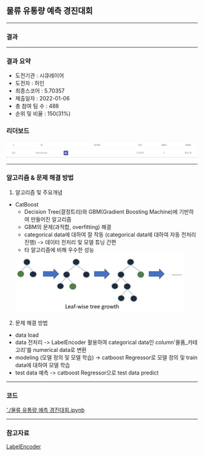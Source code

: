 ## 물류 유통량 예측 경진대회

------------

### 결과

----------------

### 결과 요약

* 도전기관 : 시큐레이어
* 도전자 : 허인
* 최종스코어 : 5.70357
* 제출일자 : 2022-01-06
* 총 참여 팀 수 : 488
* 순위 및 비율 :  150(31%)

### 리더보드

![결과](screenshot/scoreGoods.png)

----------

### 알고리즘 & 문제 해결 방법

1. 알고리즘 및 주요개념
* CatBoost
  * Decision Tree(결정트리)와 GBM(Gradient Boosting Machine)에 기반하여 만들어진 알고리즘
  * GBM의 문제(과적합, overfitting) 해결
  * categorical data에 대하여 잘 작동 (categorical data에 대하여 자동 전처리 진행) -> 데이터 전처리 및 모델 튜닝 간편
  * 타 알고리즘에 비해 우수한 성능
  <img src="screenshot/LGBM.jpg" alt="model" style="zoom: 67%;" />
  
 
 2. 문제 해결 방법
 * data load
 * data 전처리 -> LabelEncoder 활용하여 categorical data인 column'물품_카테고리'를 numerical data로 변환
 * modeling (모델 정의 및 모델 학습) -> catboost Regressor로 모델 정의 및 train data에 대하여 모델 학습
 * test data 예측 -> catboost Regressor으로 test data predict

-----------

### 코드

['./물류 유통량 예측 경진대회.ipynb](https://github.com/gjdls01/AutoAPE-challenge3/blob/main/dacon/%EB%AC%BC%EB%A5%98%20%EC%9C%A0%ED%86%B5%EB%9F%89%20%EC%98%88%EC%B8%A1%20%EA%B2%BD%EC%A7%84%EB%8C%80%ED%9A%8C/%EB%AC%BC%EB%A5%98%20%EC%9C%A0%ED%86%B5%EB%9F%89%20%EC%98%88%EC%B8%A1%20%EA%B2%BD%EC%A7%84%EB%8C%80%ED%9A%8C.ipynb)

-----------

### 참고자료

[LabelEncoder](https://scikit-learn.org/stable/modules/generated/sklearn.preprocessing.LabelEncoder.html) 
